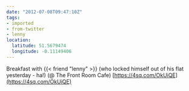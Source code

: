 ```yaml
---
date: "2012-07-08T09:47:10Z"
tags:
- imported
- from-twitter
- lenny
location:
  latitude: 51.5679474
  longitude: -0.11149406
---
```

Breakfast with {{< friend "lenny" >}} \(who locked himself out of his flat yesterday - ha\!\) \(@ The Front Room Cafe\) [https://4sq.com/OkUiQE](https://4sq.com/OkUiQE)
